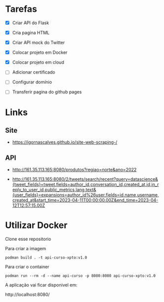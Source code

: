 # Tarefas

- [x] Criar API do Flask
- [x] Cria pagina HTML
- [x] Criar API mock do Twitter
- [x] Colocar projeto em Docker
- [x] Colocar projeto em cloud
- [ ] Adicionar certificado
- [ ] Configurar domínio
- [ ] Transferir pagina do github pages


# Links

## Site 

- https://igornascalves.github.io/site-web-scraping-/


## API

- http://161.35.113.165:8080/produtos?regiao=norte&ano=2022

- http://161.35.113.165:8080/2/tweets/search/recent?query=datascience&{tweet_fields}=tweet.fields=author_id,conversation_id,created_at,id,in_reply_to_user_id,public_metrics,lang,text&{user_fields}=expansions=author_id%26user.fields=id,name,username,created_at&start_time=2023-04-11T00:00:00.00Z&end_time=2023-04-12T12:57:15.00Z



# Utilizar Docker 

Clone esse repositorio 

Para criar a imagem 

```
podman build . -t api-curso-xpto:v1.0
```

Para criar o container

```
podman run --rm -d --name api-curso -p 8080:8080 api-curso-xpto:v1.0
```

A aplicação vai ficar disponivel em:

http://localhost:8080/
